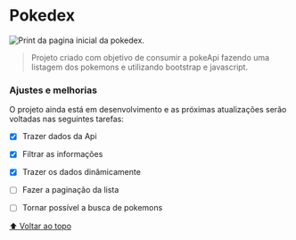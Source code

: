 # Pokedex


<img src="./assets/pokedexPrint1" alt="Print da pagina inicial da pokedex.">

> Projeto criado com objetivo de consumir a pokeApi fazendo uma listagem dos pokemons e utilizando bootstrap e javascript.

### Ajustes e melhorias

O projeto ainda está em desenvolvimento e as próximas atualizações serão voltadas nas seguintes tarefas:

- [x] Trazer dados da Api
- [x] Filtrar as informações
- [x] Trazer os dados dinâmicamente
- [ ] Fazer a paginação da lista
- [ ] Tornar possível a busca de pokemons


[⬆ Voltar ao topo](#pokedex)<br>
